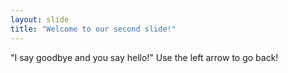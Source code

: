 ```yaml
---
layout: slide
title: "Welcome to our second slide!"
---
```

"I say goodbye and you say hello!"
Use the left arrow to go back!
